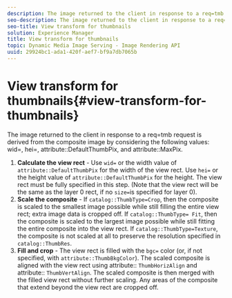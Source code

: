 ```yaml
---
description: The image returned to the client in response to a req=tmb request is derived from the composite image by considering the following values  wid=, hei=, attribute DefaultThumbPix, and attribute MaxPix.
seo-description: The image returned to the client in response to a req=tmb request is derived from the composite image by considering the following values  wid=, hei=, attribute DefaultThumbPix, and attribute MaxPix.
seo-title: View transform for thumbnails
solution: Experience Manager
title: View transform for thumbnails
topic: Dynamic Media Image Serving - Image Rendering API
uuid: 29924bc1-ada1-420f-aef7-bf9a7db7065b
---
```


# View transform for thumbnails{#view-transform-for-thumbnails}

The image returned to the client in response to a req=tmb request is derived from the composite image by considering the following values: wid=, hei=, attribute::DefaultThumbPix, and attribute::MaxPix.

1. **Calculate the view rect** - Use `wid=` or the width value of `attribute::DefaultThumbPix` for the width of the view rect. Use `hei=` or the height value of `attribute::DefaultThumbPix` for the height. The view rect must be fully specified in this step. (Note that the view rect will be the same as the layer 0 rect, if no `size=`is specified for layer 0). 
1. **Scale the composite** - If `catalog::ThumbType=Crop`, then the composite is scaled to the smallest image possible while still filling the entire view rect; extra image data is cropped off. If `catalog::ThumbType= Fit`, then the composite is scaled to the largest image possible while still fitting the entire composite into the view rect. If `catalog::ThumbType=Texture`, the composite is not scaled at all to preserve the resolution specified in `catalog::ThumbRes`. 
1. **Fill and crop** - The view rect is filled with the `bgc=` color (or, if not specified, with `attribute::ThumbBkgColor`). The scaled composite is aligned with the view rect using attribute:: `ThumbHorizAlign` and attribute:: `ThumbVertAlign`. The scaled composite is then merged with the filled view rect without further scaling. Any areas of the composite that extend beyond the view rect are cropped off.

